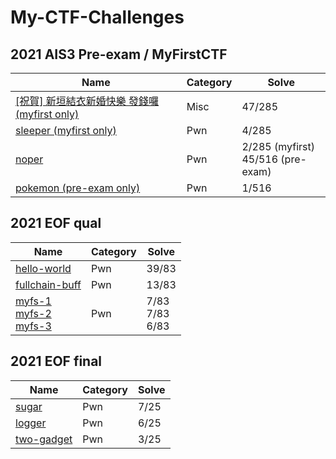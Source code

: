 # My-CTF-Challenges


## 2021 AIS3 Pre-exam / MyFirstCTF

| Name                                                         | Category | Solve                                  |
| ------------------------------------------------------------ | -------- | -------------------------------------- |
| [[祝賀] 新垣結衣新婚快樂 發錢囉 (myfirst only)](2021-ais3/新垣結衣新婚快樂) | Misc     | 47/285                                 |
| [sleeper (myfirst only)](2021-ais3/sleeper)                  | Pwn      | 4/285                                  |
| [noper](2021-ais3/noper)                                     | Pwn      | 2/285 (myfirst)<br />45/516 (pre-exam) |
| [pokemon (pre-exam only)](2021-ais3/pokemon)                 | Pwn      | 1/516                                  |



## 2021 EOF qual

| Name                                                         | Category | Solve                    |
| ------------------------------------------------------------ | -------- | ------------------------ |
| [hello-world](2021-eof-qual/hello-world)                     | Pwn      | 39/83                    |
| [fullchain-buff](2021-eof-qual/fullchain-buff)               | Pwn      | 13/83                    |
| [myfs-1](2021-eof-qual/myfs)<br />[myfs-2](2021-eof-qual/myfs)<br />[myfs-3](2021-eof-qual/myfs) | Pwn      | 7/83<br />7/83<br />6/83 |



## 2021 EOF final

| Name                                    | Category | Solve |
| --------------------------------------- | -------- | ----- |
| [sugar](2021-eof-final/sugar)           | Pwn      | 7/25  |
| [logger](2021-eof-final/logger)         | Pwn      | 6/25  |
| [two-gadget](2021-eof-final/two-gadget) | Pwn      | 3/25  |

